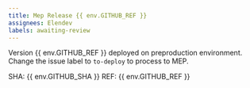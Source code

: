 ```yaml
---
title: Mep Release {{ env.GITHUB_REF }}
assignees: Elendev
labels: awaiting-review
---
```

Version {{ env.GITHUB_REF }} deployed on preproduction environment. Change the issue label to `to-deploy` to process to MEP.

SHA: {{ env.GITHUB_SHA }}
REF: {{ env.GITHUB_REF }}
